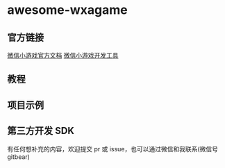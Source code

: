 # awesome-wxagame

## 官方链接

[微信小游戏官方文档](https://mp.weixin.qq.com/debug/wxagame/dev/index.html)
[微信小游戏开发工具](https://mp.weixin.qq.com/debug/wxagame/dev/devtools/download.html?t=20171228)

## 教程

## 项目示例

## 第三方开发 SDK

有任何想补充的内容，欢迎提交 pr 或 issue，也可以通过微信和我联系(微信号 gitbear)
